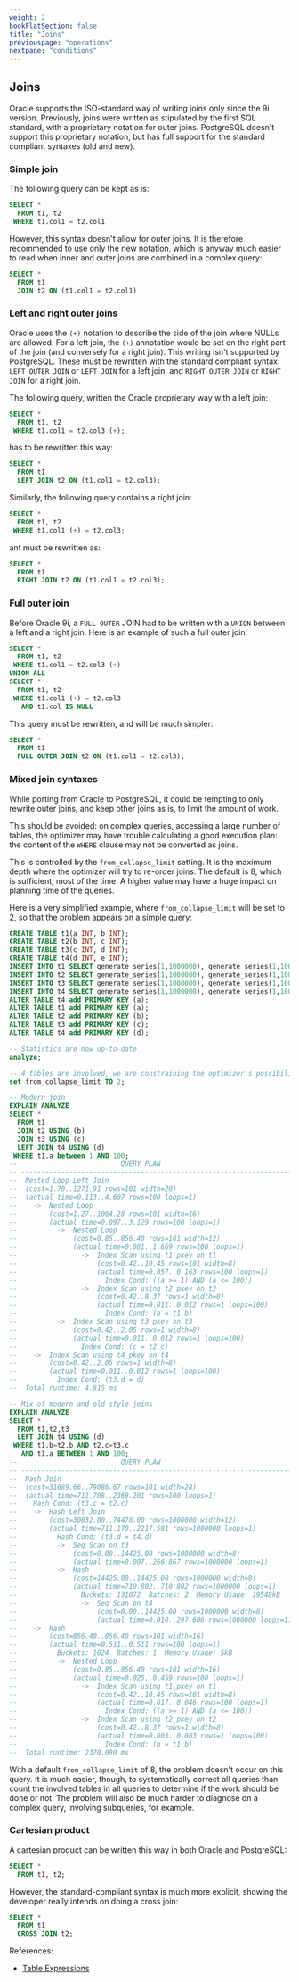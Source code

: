 ```yaml
---
weight: 2
bookFlatSection: false
title: "Joins"
previouspage: "operations"
nextpage: "conditions"
---
```


## Joins

Oracle supports the ISO-standard way of writing joins only since the 9i version.
Previously, joins were written as stipulated by the first SQL standard, with a
proprietary notation for outer joins. PostgreSQL doesn't support this
proprietary notation, but has full support for the standard compliant syntaxes
(old and new).

### Simple join

The following query can be kept as is: 

```sql
SELECT *
  FROM t1, t2
 WHERE t1.col1 = t2.col1
```

However, this syntax doesn't allow for outer joins. It is therefore recommended 
to use only the new notation, which is anyway much easier to read when inner 
and outer joins are combined in a complex query: 

```SQL
SELECT *
  FROM t1
  JOIN t2 ON (t1.col1 = t2.col1)
```

### Left and right outer joins

Oracle uses the `(+)` notation to describe the side of the join where NULLs are 
allowed. For a left join, the `(+)` annotation would be set on the right part of 
the join (and conversely for a right join). This writing isn't supported by
PostgreSQL. These must be rewritten with the standard compliant syntax:
`LEFT OUTER JOIN` or `LEFT JOIN` for a left join, and `RIGHT OUTER JOIN` or
`RIGHT JOIN` for a right join. 

The following query, written the Oracle proprietary way with a left join:

```sql
SELECT *
  FROM t1, t2
 WHERE t1.col1 = t2.col3 (+);
```

has to be rewritten this way: 

```sql
SELECT *
  FROM t1
  LEFT JOIN t2 ON (t1.col1 = t2.col3);
```

Similarly, the following query contains a right join:

```sql
SELECT *
  FROM t1, t2
 WHERE t1.col1 (+) = t2.col3;
```

ant must be rewritten as: 

```sql
SELECT *
  FROM t1
  RIGHT JOIN t2 ON (t1.col1 = t2.col3);
```

### Full outer join

Before Oracle 9i, a `FULL OUTER` JOIN had to be written with a `UNION` between a
left and a right join. Here is an example of such a full outer join: 

```sql
SELECT *
  FROM t1, t2
 WHERE t1.col1 = t2.col3 (+)
UNION ALL
SELECT *
  FROM t1, t2
 WHERE t1.col1 (+) = t2.col3
   AND t1.col IS NULL
```

This query must be rewritten, and will be much simpler: 

```sql
SELECT *
  FROM t1
  FULL OUTER JOIN t2 ON (t1.col1 = t2.col3);
```

### Mixed join syntaxes

While porting from Oracle to PostgreSQL, it could be tempting to only rewrite 
outer joins, and keep other joins as is, to limit the amount of work. 

This should be avoided: on complex queries, accessing a large number of tables, 
the optimizer may have trouble calculating a good execution plan: the content 
of the `WHERE` clause may not be converted as joins. 

This is controlled by the `from_collapse_limit` setting. It is the maximum depth 
where the optimizer will try to re-order joins. The default is 8, which is 
sufficient, most of the time. A higher value may have a huge impact on planning 
time of the queries. 

Here is a very simplified example, where `from_collapse_limit` will be set to 2,
so that the problem appears on a simple query: 

```sql
CREATE TABLE t1(a INT, b INT);
CREATE TABLE t2(b INT, c INT);
CREATE TABLE t3(c INT, d INT);
CREATE TABLE t4(d INT, e INT);
INSERT INTO t1 SELECT generate_series(1,1000000), generate_series(1,1000000);
INSERT INTO t2 SELECT generate_series(1,1000000), generate_series(1,1000000);
INSERT INTO t3 SELECT generate_series(1,1000000), generate_series(1,1000000);
INSERT INTO t4 SELECT generate_series(1,1000000), generate_series(1,1000000);
ALTER TABLE t4 add PRIMARY KEY (a);
ALTER TABLE t1 add PRIMARY KEY (a);
ALTER TABLE t2 add PRIMARY KEY (b);
ALTER TABLE t3 add PRIMARY KEY (c);
ALTER TABLE t4 add PRIMARY KEY (d);

-- Statistics are now up-to-date
analyze; 

-- 4 tables are involved, we are constraining the optimizer's possibilities
set from_collapse_limit TO 2; 
```

```sql
-- Modern join
EXPLAIN ANALYZE 
SELECT * 
  FROM t1 
  JOIN t2 USING (b) 
  JOIN t3 USING (c) 
  LEFT JOIN t4 USING (d) 
 WHERE t1.a between 1 AND 100;
--                          QUERY PLAN                                      
-- -------------------------------------------------------------------------
--  Nested Loop Left Join
--  (cost=1.70..1271.91 rows=101 width=20)
--  (actual time=0.113..4.607 rows=100 loops=1)
--    ->  Nested Loop
--        (cost=1.27..1064.28 rows=101 width=16)
--        (actual time=0.097..3.129 rows=100 loops=1)
--          ->  Nested Loop
--              (cost=0.85..856.40 rows=101 width=12)
--              (actual time=0.081..1.669 rows=100 loops=1)
--                ->  Index Scan using t1_pkey on t1
--                    (cost=0.42..10.45 rows=101 width=8)
--                    (actual time=0.057..0.163 rows=100 loops=1)
--                      Index Cond: ((a >= 1) AND (a <= 100))
--                ->  Index Scan using t2_pkey on t2
--                    (cost=0.42..8.37 rows=1 width=8)
--                    (actual time=0.011..0.012 rows=1 loops=100)
--                      Index Cond: (b = t1.b)
--          ->  Index Scan using t3_pkey on t3
--              (cost=0.42..2.05 rows=1 width=8)
--              (actual time=0.011..0.012 rows=1 loops=100)
--                Index Cond: (c = t2.c)
--    ->  Index Scan using t4_pkey on t4
--        (cost=0.42..2.05 rows=1 width=8)
--        (actual time=0.011..0.012 rows=1 loops=100)
--          Index Cond: (t3.d = d)
--  Total runtime: 4.815 ms
```

```sql
-- Mix of modern and old style joins
EXPLAIN ANALYZE 
SELECT * 
  FROM t1,t2,t3 
  LEFT JOIN t4 USING (d) 
 WHERE t1.b=t2.b AND t2.c=t3.c 
   AND t1.a BETWEEN 1 AND 100;
--                          QUERY PLAN                                      
-- -------------------------------------------------------------------------
--  Hash Join
--  (cost=31689.66..79086.67 rows=101 width=28)
--  (actual time=711.708..2369.201 rows=100 loops=1)
--    Hash Cond: (t3.c = t2.c)
--    ->  Hash Left Join
--        (cost=30832.00..74478.00 rows=1000000 width=12)
--        (actual time=711.170..2217.581 rows=1000000 loops=1)
--          Hash Cond: (t3.d = t4.d)
--          ->  Seq Scan on t3
--              (cost=0.00..14425.00 rows=1000000 width=8)
--              (actual time=0.007..266.867 rows=1000000 loops=1)
--          ->  Hash
--              (cost=14425.00..14425.00 rows=1000000 width=8)
--              (actual time=710.802..710.802 rows=1000000 loops=1)
--                Buckets: 131072  Batches: 2  Memory Usage: 19548kB
--                ->  Seq Scan on t4
--                    (cost=0.00..14425.00 rows=1000000 width=8)
--                    (actual time=0.010..297.606 rows=1000000 loops=1)
--    ->  Hash
--        (cost=856.40..856.40 rows=101 width=16)
--        (actual time=0.511..0.511 rows=100 loops=1)
--          Buckets: 1024  Batches: 1  Memory Usage: 5kB
--          ->  Nested Loop
--              (cost=0.85..856.40 rows=101 width=16)
--              (actual time=0.025..0.459 rows=100 loops=1)
--                ->  Index Scan using t1_pkey on t1
--                    (cost=0.42..10.45 rows=101 width=8)
--                    (actual time=0.017..0.046 rows=100 loops=1)
--                      Index Cond: ((a >= 1) AND (a <= 100))
--                ->  Index Scan using t2_pkey on t2
--                    (cost=0.42..8.37 rows=1 width=8)
--                    (actual time=0.003..0.003 rows=1 loops=100)
--                      Index Cond: (b = t1.b)
--  Total runtime: 2370.090 ms
```

With a default `from_collapse_limit` of 8, the problem doesn't occur on this query. 
It is much easier, though, to systematically correct all queries than count the 
involved tables in all queries to determine if the work should be done or not. 
The problem will also be much harder to diagnose on a complex query, involving 
subqueries, for example. 

### Cartesian product

A cartesian product can be written this way in both Oracle and PostgreSQL: 

```sql
SELECT *
  FROM t1, t2;
```

However, the standard-compliant syntax is much more explicit, showing the 
developer really intends on doing a cross join:

```sql
SELECT *
  FROM t1
  CROSS JOIN t2;
```

References:

* [Table Expressions](http://www.postgresql.org/docs/current/static/queries-table-expressions.html)